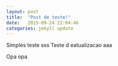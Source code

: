 ```yaml
---
layout: post
title:  "Post de teste!"
date:   2015-09-24 22:04:46
categories: jekyll update
---
```

Simples teste
sss
Teste d eatualizacao
aaa

Opa
opa
